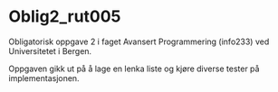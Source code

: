 # Oblig2_rut005

Obligatorisk oppgave 2 i faget Avansert Programmering (info233) ved Universitetet i Bergen. 

Oppgaven gikk ut på å lage en lenka liste og kjøre diverse tester på implementasjonen. 
